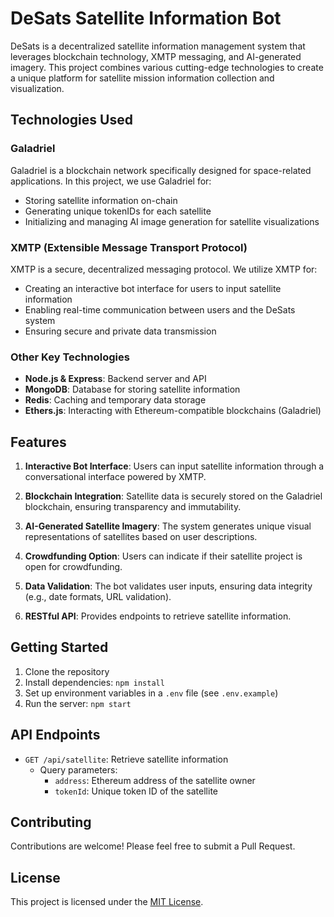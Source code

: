 # DeSats Satellite Information Bot

DeSats is a decentralized satellite information management system that leverages blockchain technology, XMTP messaging, and AI-generated imagery. This project combines various cutting-edge technologies to create a unique platform for satellite mission information collection and visualization.

## Technologies Used

### Galadriel
Galadriel is a blockchain network specifically designed for space-related applications. In this project, we use Galadriel for:
- Storing satellite information on-chain
- Generating unique tokenIDs for each satellite
- Initializing and managing AI image generation for satellite visualizations

### XMTP (Extensible Message Transport Protocol)
XMTP is a secure, decentralized messaging protocol. We utilize XMTP for:
- Creating an interactive bot interface for users to input satellite information
- Enabling real-time communication between users and the DeSats system
- Ensuring secure and private data transmission

### Other Key Technologies
- **Node.js & Express**: Backend server and API
- **MongoDB**: Database for storing satellite information
- **Redis**: Caching and temporary data storage
- **Ethers.js**: Interacting with Ethereum-compatible blockchains (Galadriel)

## Features

1. **Interactive Bot Interface**: Users can input satellite information through a conversational interface powered by XMTP.

2. **Blockchain Integration**: Satellite data is securely stored on the Galadriel blockchain, ensuring transparency and immutability.

3. **AI-Generated Satellite Imagery**: The system generates unique visual representations of satellites based on user descriptions.

4. **Crowdfunding Option**: Users can indicate if their satellite project is open for crowdfunding.

5. **Data Validation**: The bot validates user inputs, ensuring data integrity (e.g., date formats, URL validation).

6. **RESTful API**: Provides endpoints to retrieve satellite information.

## Getting Started

1. Clone the repository
2. Install dependencies: `npm install`
3. Set up environment variables in a `.env` file (see `.env.example`)
4. Run the server: `npm start`

## API Endpoints

- `GET /api/satellite`: Retrieve satellite information
  - Query parameters:
    - `address`: Ethereum address of the satellite owner
    - `tokenId`: Unique token ID of the satellite

## Contributing

Contributions are welcome! Please feel free to submit a Pull Request.

## License

This project is licensed under the [MIT License](LICENSE).
